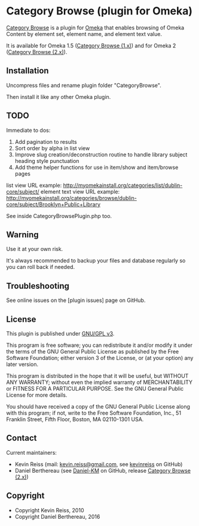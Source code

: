 Category Browse (plugin for Omeka)
==================================

[Category Browse] is a plugin for [Omeka] that enables browsing of Omeka Content
by element set, element name, and element text value.

It is available for Omeka 1.5 ([Category Browse (1.x)]) and for Omeka 2 ([Category Browse (2.x)]).


Installation
------------

Uncompress files and rename plugin folder "CategoryBrowse".

Then install it like any other Omeka plugin.


TODO
----

Immediate to dos:

1. Add pagination to results
2. Sort order by alpha in list view
3. Improve slug creation/deconstruction routine to handle library subject heading style punctuation
4. Add theme helper functions for use in item/show and item/browse pages

list view URL example: http://myomekainstall.org/categories/list/dublin-core/subject/
element text view URL example: http://myomekainstall.org/categories/browse/dublin-core/subject/Brooklyn+Public+Library

See inside CategoryBrowsePlugin.php too.


Warning
-------

Use it at your own risk.

It's always recommended to backup your files and database regularly so you can
roll back if needed.


Troubleshooting
---------------

See online issues on the [plugin issues] page on GitHub.


License
-------

This plugin is published under [GNU/GPL v3].

This program is free software; you can redistribute it and/or modify it under
the terms of the GNU General Public License as published by the Free Software
Foundation; either version 3 of the License, or (at your option) any later
version.

This program is distributed in the hope that it will be useful, but WITHOUT
ANY WARRANTY; without even the implied warranty of MERCHANTABILITY or FITNESS
FOR A PARTICULAR PURPOSE. See the GNU General Public License for more
details.

You should have received a copy of the GNU General Public License along with
this program; if not, write to the Free Software Foundation, Inc.,
51 Franklin Street, Fifth Floor, Boston, MA 02110-1301 USA.


Contact
-------

Current maintainers:

* Kevin Reiss (mail: <kevin.reiss@gmail.com>, see [kevinreiss] on GitHub)
* Daniel Berthereau (see [Daniel-KM] on GitHub, release [Category Browse (2.x)])


Copyright
---------

* Copyright Kevin Reiss, 2010
* Copyright Daniel Berthereau, 2016


[Omeka]: https://omeka.org
[Category Browse]: https://github.com/kevinreiss/Omeka-CategoryBrowse
[Category Browse (1.x)]: https://github.com/kevinreiss/Omeka-CategoryBrowse
[Category Browse (2.x)]: https://github.com/Daniel-KM/CategoryBrowse
[plugin issues (1.x)]: https://github.com/kevinreiss/Omeka-CategoryBrowse/issues
[plugin issues (2.x)]: https://github.com/Daniel-KM/CategoryBrowse/issues
[GNU/GPL v3]: https://www.gnu.org/licenses/gpl-3.0.html
[Jane Addams Papers Project]: http://janeaddamsproject.org
[kevinreiss]: https://github.com/kevinreiss
[Daniel-KM]: https://github.com/Daniel-KM "Daniel Berthereau"
